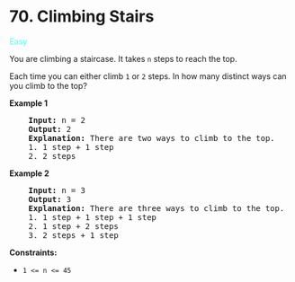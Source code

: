 # 70. Climbing Stairs

<span style="color:rgb(72, 255, 234);">Easy</span>

You are climbing a staircase. It takes `n` steps to reach the top.

Each time you can either climb `1` or `2` steps. In how many distinct ways can you climb to the top?

<p>
    <strong>Example 1</strong>
</p>
<pre>
    <strong>Input:</strong> n = 2
    <strong>Output:</strong> 2
    <strong>Explanation:</strong> There are two ways to climb to the top. 
    1. 1 step + 1 step
    2. 2 steps
</pre>

<p>
    <strong>Example 2</strong>
</p>
<pre>
    <strong>Input:</strong> n = 3
    <strong>Output:</strong> 3
    <strong>Explanation:</strong> There are three ways to climb to the top.
    1. 1 step + 1 step + 1 step
    2. 1 step + 2 steps
    3. 2 steps + 1 step
</pre>

<p>
    <strong>Constraints:</strong>
<p>

- `1 <= n <= 45`